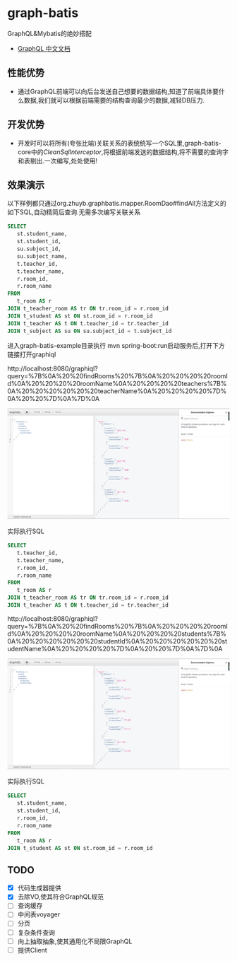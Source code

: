 # graph-batis
GraphQL&amp;Mybatis的绝妙搭配
* [GraphQL 中文文档](https://graphql.cn/)

## 性能优势
* 通过GraphQL前端可以向后台发送自己想要的数据结构,知道了前端具体要什么数据,我们就可以根据前端需要的结构查询最少的数据,减轻DB压力.
## 开发优势
* 开发时可以将所有(夸张比喻)关联关系的表统统写一个SQL里,graph-batis-core中的*CleanSqlInterceptor*,将根据前端发送的数据结构,将不需要的查询字和表剔出.一次编写,处处使用!
## 效果演示
以下样例都只通过org.zhuyb.graphbatis.mapper.RoomDao#findAll方法定义的如下SQL,自动精简后查询.无需多次编写关联关系

```sql
SELECT
   st.student_name,
   st.student_id,
   su.subject_id,
   su.subject_name,
   t.teacher_id,
   t.teacher_name,
   r.room_id,
   r.room_name
FROM
   t_room AS r
JOIN t_teacher_room AS tr ON tr.room_id = r.room_id
JOIN t_student AS st ON st.room_id = r.room_id
JOIN t_teacher AS t ON t.teacher_id = tr.teacher_id
JOIN t_subject AS su ON su.subject_id = t.subject_id
```

进入graph-batis-example目录执行 mvn spring-boot:run启动服务后,打开下方链接打开graphiql



http://localhost:8080/graphiql?query=%7B%0A%20%20findRooms%20%7B%0A%20%20%20%20roomId%0A%20%20%20%20roomName%0A%20%20%20%20teachers%7B%0A%20%20%20%20%20%20teacherName%0A%20%20%20%20%7D%0A%20%20%7D%0A%7D%0A

![](./img/graphiQLV2.png)

实际执行SQL

```sql
SELECT
   t.teacher_id,
   t.teacher_name,
   r.room_id,
   r.room_name
FROM
   t_room AS r
JOIN t_teacher_room AS tr ON tr.room_id = r.room_id
JOIN t_teacher AS t ON t.teacher_id = tr.teacher_id
```



http://localhost:8080/graphiql?query=%7B%0A%20%20findRooms%20%7B%0A%20%20%20%20roomId%0A%20%20%20%20roomName%0A%20%20%20%20students%7B%0A%20%20%20%20%20%20studentId%0A%20%20%20%20%20%20studentName%0A%20%20%20%20%7D%0A%20%20%7D%0A%7D%0A

![](./img/graphiQL2V2.png)

实际执行SQL

```sql
SELECT
   st.student_name,
   st.student_id,
   r.room_id,
   r.room_name
FROM
   t_room AS r
JOIN t_student AS st ON st.room_id = r.room_id
```



## TODO

- [x]  代码生成器提供
- [x]  去除VO,使其符合GraphQL规范
- [ ]  查询缓存
- [ ]  中间表voyager
- [ ]  分页
- [ ]  复杂条件查询
- [ ]  向上抽取抽象,使其通用化不局限GraphQL
- [ ]  提供Client